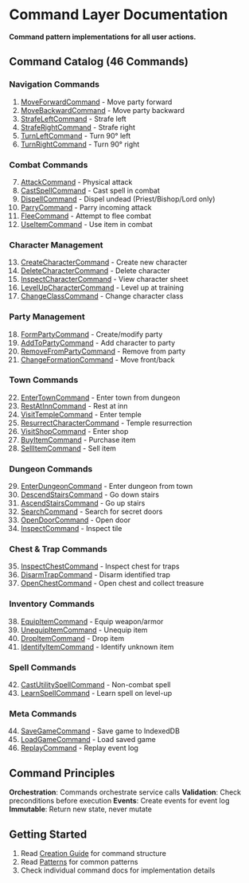 # Command Layer Documentation

**Command pattern implementations for all user actions.**

## Command Catalog (46 Commands)

### Navigation Commands
1. [MoveForwardCommand](./MoveForwardCommand.md) - Move party forward
2. [MoveBackwardCommand](./MoveBackwardCommand.md) - Move party backward
3. [StrafeLeftCommand](./StrafeLeftCommand.md) - Strafe left
4. [StrafeRightCommand](./StrafeRightCommand.md) - Strafe right
5. [TurnLeftCommand](./TurnLeftCommand.md) - Turn 90° left
6. [TurnRightCommand](./TurnRightCommand.md) - Turn 90° right

### Combat Commands
7. [AttackCommand](./AttackCommand.md) - Physical attack
8. [CastSpellCommand](./CastSpellCommand.md) - Cast spell in combat
9. [DispellCommand](./DispellCommand.md) - Dispel undead (Priest/Bishop/Lord only)
10. [ParryCommand](./ParryCommand.md) - Parry incoming attack
11. [FleeCommand](./FleeCommand.md) - Attempt to flee combat
12. [UseItemCommand](./UseItemCommand.md) - Use item in combat

### Character Management
13. [CreateCharacterCommand](./CreateCharacterCommand.md) - Create new character
14. [DeleteCharacterCommand](./DeleteCharacterCommand.md) - Delete character
15. [InspectCharacterCommand](./InspectCharacterCommand.md) - View character sheet
16. [LevelUpCharacterCommand](./LevelUpCharacterCommand.md) - Level up at training
17. [ChangeClassCommand](./ChangeClassCommand.md) - Change character class

### Party Management
18. [FormPartyCommand](./FormPartyCommand.md) - Create/modify party
19. [AddToPartyCommand](./AddToPartyCommand.md) - Add character to party
20. [RemoveFromPartyCommand](./RemoveFromPartyCommand.md) - Remove from party
21. [ChangeFormationCommand](./ChangeFormationCommand.md) - Move front/back

### Town Commands
22. [EnterTownCommand](./EnterTownCommand.md) - Enter town from dungeon
23. [RestAtInnCommand](./RestAtInnCommand.md) - Rest at inn
24. [VisitTempleCommand](./VisitTempleCommand.md) - Enter temple
25. [ResurrectCharacterCommand](./ResurrectCharacterCommand.md) - Temple resurrection
26. [VisitShopCommand](./VisitShopCommand.md) - Enter shop
27. [BuyItemCommand](./BuyItemCommand.md) - Purchase item
28. [SellItemCommand](./SellItemCommand.md) - Sell item

### Dungeon Commands
29. [EnterDungeonCommand](./EnterDungeonCommand.md) - Enter dungeon from town
30. [DescendStairsCommand](./DescendStairsCommand.md) - Go down stairs
31. [AscendStairsCommand](./AscendStairsCommand.md) - Go up stairs
32. [SearchCommand](./SearchCommand.md) - Search for secret doors
33. [OpenDoorCommand](./OpenDoorCommand.md) - Open door
34. [InspectCommand](./InspectCommand.md) - Inspect tile

### Chest & Trap Commands
35. [InspectChestCommand](./InspectChestCommand.md) - Inspect chest for traps
36. [DisarmTrapCommand](./DisarmTrapCommand.md) - Disarm identified trap
37. [OpenChestCommand](./OpenChestCommand.md) - Open chest and collect treasure

### Inventory Commands
38. [EquipItemCommand](./EquipItemCommand.md) - Equip weapon/armor
39. [UnequipItemCommand](./UnequipItemCommand.md) - Unequip item
40. [DropItemCommand](./DropItemCommand.md) - Drop item
41. [IdentifyItemCommand](./IdentifyItemCommand.md) - Identify unknown item

### Spell Commands
42. [CastUtilitySpellCommand](./CastUtilitySpellCommand.md) - Non-combat spell
43. [LearnSpellCommand](./LearnSpellCommand.md) - Learn spell on level-up

### Meta Commands
44. [SaveGameCommand](./SaveGameCommand.md) - Save game to IndexedDB
45. [LoadGameCommand](./LoadGameCommand.md) - Load saved game
46. [ReplayCommand](./ReplayCommand.md) - Replay event log

## Command Principles

**Orchestration**: Commands orchestrate service calls
**Validation**: Check preconditions before execution
**Events**: Create events for event log
**Immutable**: Return new state, never mutate

## Getting Started

1. Read [Creation Guide](./creation-guide.md) for command structure
2. Read [Patterns](./patterns.md) for common patterns
3. Check individual command docs for implementation details
